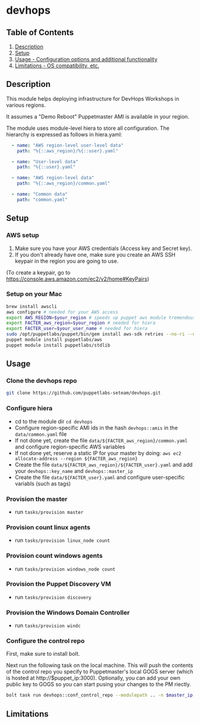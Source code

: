 # devhops

## Table of Contents

1. [Description](#description)
2. [Setup](#setup)
3. [Usage - Configuration options and additional functionality](#usage)
4. [Limitations - OS compatibility, etc.](#limitations)

## Description

This module helps deploying infrastructure for DevHops Workshops in various regions.

It assumes a "Demo Reboot" Puppetmaster AMI is available in your region.

The module uses module-level hiera to store all configuration. The hierarchy is expressed as follows in hiera.yaml:

```yaml
  - name: "AWS region-level user-level data"
    path: "%{::aws_region}/%{::user}.yaml"

  - name: "User-level data"
    path: "%{::user}.yaml"

  - name: "AWS region-level data"
    path: "%{::aws_region}/common.yaml"

  - name: "Common data"
    path: "common.yaml"
```

## Setup

### AWS setup

1. Make sure you have your AWS credentials (Access key and Secret key).
2. If you don't already have one, make sure you create an AWS SSH keypair in the region you are going to use.

(To create a keypair, go to <https://console.aws.amazon.com/ec2/v2/home#KeyPairs>)

### Setup on your Mac

```bash
brew install awscli
aws configure # needed for your AWS access
export AWS_REGION=$your_region # speeds up puppet aws module tremendously
export FACTER_aws_region=$your_region # needed for hiera
export FACTER_user=$your_user_name # needed for hiera
sudo /opt/puppetlabs/puppet/bin/gem install aws-sdk retries --no-ri --no-rdoc
puppet module install puppetlabs/aws
puppet module install puppetlabs/stdlib
```

## Usage

### Clone the devhops repo

```bash
git clone https://github.com/puppetlabs-seteam/devhops.git
```

### Configure hiera

- cd to the module dir `cd devhops`
- Configure region-specific AMI ids in the hash `devhops::amis` in the `data/common.yaml` file
- If not done yet, create the file `data/${FACTER_aws_region}/common.yaml` and configure
  region-specific AWS variables
- If not done yet, reserve a static IP for your master by doing:
  `aws ec2 allocate-address --region ${FACTER_aws_region}`
- Create the file `data/${FACTER_aws_region}/${FACTER_user}.yaml` and add
  your `devhops::key_name` and `devhops::master_ip`
- Create the file `data/${FACTER_user}.yaml` and configure user-specific variabls (such as tags)

### Provision the master

- run `tasks/provision master`

### Provision count linux agents

- run `tasks/provision linux_node count`

### Provision count windows agents

- run `tasks/provision windows_node count`

### Provision the Puppet Discovery VM

- run `tasks/provision discovery`

### Provision the Windows Domain Controller

- run `tasks/provision windc`

### Configure the control repo

First, make sure to install bolt.

Next run the following task on the local machine. This will push the contents of the control repo you specify to Puppetmaster's local GOGS server (which is hosted at http://$puppet_ip:3000). Optionally, you can add your own public key to GOGS so you can start pusing your changes to the PM riectly.

```bash
bolt task run devhops::conf_control_repo --modulepath .. -n $master_ip control_repo="https://github.com/puppetlabs-seteam/control-repo-devhops.git" public_key_name=$key_name public_key_value="$($your_pub_key)" -u root -p #--debug --verbose
```
## Limitations
